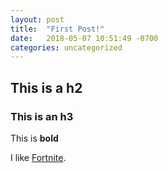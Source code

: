```yaml
---
layout: post
title:  "First Post!"
date:   2018-05-07 10:51:49 -0700
categories: uncategorized
---
```


## This is a h2

### This is an h3

This is **bold**

I like [Fortnite][link-to-epicgames].


[link-to-epicgames]: https://epicgames.com
